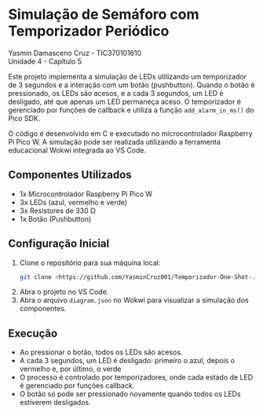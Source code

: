 # Simulação de Semáforo com Temporizador Periódico
Yasmin Damasceno Cruz - TIC370101610  
Unidade 4 - Capítulo 5

Este projeto implementa a simulação de LEDs utilizando um temporizador de 3 segundos e a interação com um botão (pushbutton). Quando o botão é pressionado, os LEDs são acesos, e a cada 3 segundos, um LED é desligado, até que apenas um LED permaneça aceso. O temporizador é gerenciado por funções de callback e utiliza a função `add_alarm_in_ms()` do Pico SDK.

O código é desenvolvido em C e executado no microcontrolador Raspberry Pi Pico W. A simulação pode ser realizada utilizando a ferramenta educacional Wokwi integrada ao VS Code.


## Componentes Utilizados

- 1x Microcontrolador Raspberry Pi Pico W
- 3x LEDs (azul, vermelho e verde)
- 3x Resistores de 330 Ω
- 1x Botão (Pushbutton)

## Configuração Inicial

1. Clone o repositório para sua máquina local:
   ```bash
   git clone <https://github.com/YasminCruz001/Temporizador-One-Shot-.git>
   ```
2. Abra o projeto no VS Code.
3. Abra o arquivo `diagram.json` no Wokwi para visualizar a simulação dos componentes.

## Execução

- Ao pressionar o botão, todos os LEDs são acesos.
- A cada 3 segundos, um LED é desligado: primeiro o azul, depois o vermelho e, por último, o verde
- O processo é controlado por temporizadores, onde cada estado de LED é gerenciado por funções callback.
- O botão só pode ser pressionado novamente quando todos os LEDs estiverem desligados.
